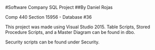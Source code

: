 #Software Company SQL Project
##By Daniel Rojas

Comp 440 Section 15956 - Database #36

This project was made using Visual Studio 2015. Table Scripts, Stored Procedure Scripts, and a Master Diagram can be found in dbo. 

Security scripts can be found under Security.
